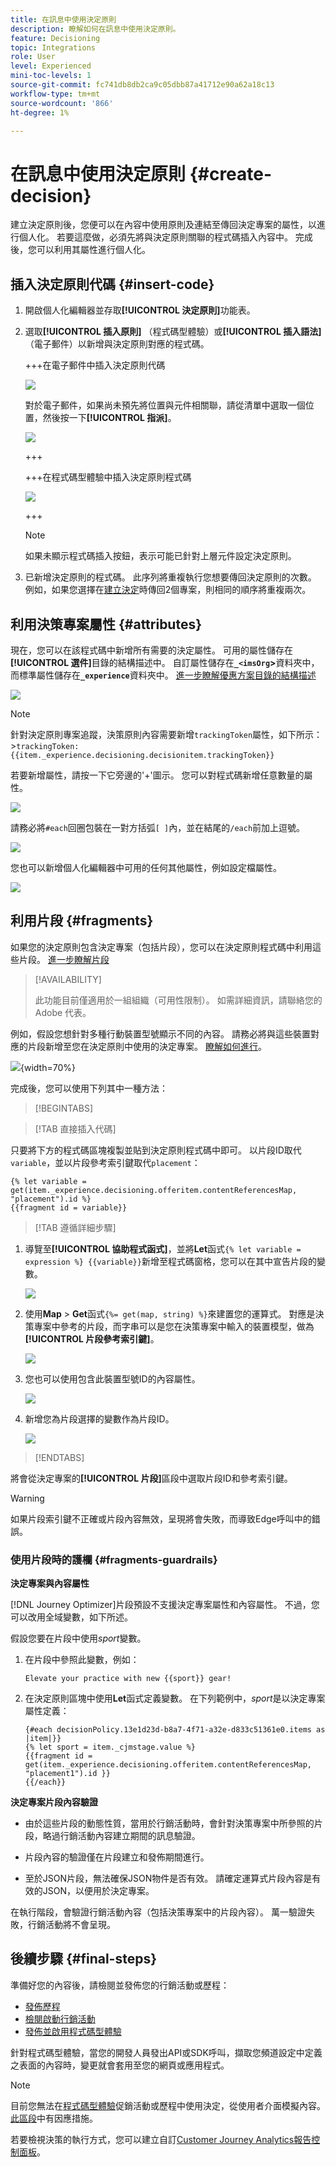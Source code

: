 ```yaml
---
title: 在訊息中使用決定原則
description: 瞭解如何在訊息中使用決定原則。
feature: Decisioning
topic: Integrations
role: User
level: Experienced
mini-toc-levels: 1
source-git-commit: fc741db8db2ca9c05dbb87a41712e90a62a18c13
workflow-type: tm+mt
source-wordcount: '866'
ht-degree: 1%

---
```


# 在訊息中使用決定原則 {#create-decision}

建立決定原則後，您便可以在內容中使用原則及連結至傳回決定專案的屬性，以進行個人化。 若要這麼做，必須先將與決定原則關聯的程式碼插入內容中。 完成後，您可以利用其屬性進行個人化。

## 插入決定原則代碼 {#insert-code}

1. 開啟個人化編輯器並存取&#x200B;**[!UICONTROL 決定原則]**&#x200B;功能表。

1. 選取&#x200B;**[!UICONTROL 插入原則]** （程式碼型體驗）或&#x200B;**[!UICONTROL 插入語法]** （電子郵件）以新增與決定原則對應的程式碼。

   +++在電子郵件中插入決定原則代碼

   ![](assets/decision-policy-add.png)

   對於電子郵件，如果尚未預先將位置與元件相關聯，請從清單中選取一個位置，然後按一下&#x200B;**[!UICONTROL 指派]**。

   ![](assets/decision-policy-placement.png)

   +++

   +++在程式碼型體驗中插入決定原則程式碼

   ![](assets/decision-code-based-add-decision.png)

   +++

   >[!NOTE]
   >
   >如果未顯示程式碼插入按鈕，表示可能已針對上層元件設定決定原則。

1. 已新增決定原則的程式碼。 此序列將重複執行您想要傳回決定原則的次數。 例如，如果您選擇在[建立決定](#add-decision)時傳回2個專案，則相同的順序將重複兩次。

## 利用決策專案屬性 {#attributes}

現在，您可以在該程式碼中新增所有需要的決定屬性。 可用的屬性儲存在&#x200B;**[!UICONTROL 選件]**&#x200B;目錄的結構描述中。 自訂屬性儲存在&#x200B;**`_<imsOrg`>**&#x200B;資料夾中，而標準屬性儲存在&#x200B;**`_experience`**&#x200B;資料夾中。 [進一步瞭解優惠方案目錄的結構描述](catalogs.md)

![](assets/decision-code-based-decision-attributes.png)

>[!NOTE]
>
>針對決定原則專案追蹤，決策原則內容需要新增`trackingToken`屬性，如下所示：
>&#x200B;>`trackingToken: {{item._experience.decisioning.decisionitem.trackingToken}}`

若要新增屬性，請按一下它旁邊的&#39;+&#39;圖示。 您可以對程式碼新增任意數量的屬性。

![](assets/decision-code-based-add-decision-attributes.png)

請務必將`#each`回圈包裝在一對方括弧`[ ]`內，並在結尾的`/each`前加上逗號。

![](assets/decision-code-based-wrap-code.png)

您也可以新增個人化編輯器中可用的任何其他屬性，例如設定檔屬性。

![](assets/decision-code-based-decision-profile-attribute.png)

## 利用片段 {#fragments}

如果您的決定原則包含決定專案（包括片段），您可以在決定原則程式碼中利用這些片段。 [進一步瞭解片段](../content-management/fragments.md)

>[!AVAILABILITY]
>
>此功能目前僅適用於一組組織（可用性限制）。 如需詳細資訊，請聯絡您的 Adobe 代表。

例如，假設您想針對多種行動裝置型號顯示不同的內容。 請務必將與這些裝置對應的片段新增至您在決定原則中使用的決定專案。 [瞭解如何進行](items.md#attributes)。

![](assets/item-fragments.png){width=70%}

完成後，您可以使用下列其中一種方法：

>[!BEGINTABS]

>[!TAB 直接插入代碼]

只要將下方的程式碼區塊複製並貼到決定原則程式碼中即可。 以片段ID取代`variable`，並以片段參考索引鍵取代`placement`：

```
{% let variable =  get(item._experience.decisioning.offeritem.contentReferencesMap, "placement").id %}
{{fragment id = variable}}
```

>[!TAB 遵循詳細步驟]

1. 導覽至&#x200B;**[!UICONTROL 協助程式函式]**，並將&#x200B;**Let**&#x200B;函式`{% let variable = expression %} {{variable}}`新增至程式碼窗格，您可以在其中宣告片段的變數。

   ![](assets/decision-let-function.png)

1. 使用&#x200B;**Map** > **Get**&#x200B;函式`{%= get(map, string) %}`來建置您的運算式。 對應是決策專案中參考的片段，而字串可以是您在決策專案中輸入的裝置模型，做為&#x200B;**[!UICONTROL 片段參考索引鍵]**。

   ![](assets/decision-map-function.png)

1. 您也可以使用包含此裝置型號ID的內容屬性。

   ![](assets/decision-contextual-attribute.png)

1. 新增您為片段選擇的變數作為片段ID。

   ![](assets/decision-fragment-id.png)

>[!ENDTABS]

將會從決定專案的&#x200B;**[!UICONTROL 片段]**&#x200B;區段中選取片段ID和參考索引鍵。

>[!WARNING]
>
>如果片段索引鍵不正確或片段內容無效，呈現將會失敗，而導致Edge呼叫中的錯誤。

### 使用片段時的護欄 {#fragments-guardrails}

**決定專案與內容屬性**

[!DNL Journey Optimizer]片段預設不支援決定專案屬性和內容屬性。 不過，您可以改用全域變數，如下所述。

假設您要在片段中使用&#x200B;*sport*&#x200B;變數。

1. 在片段中參照此變數，例如：

   ```
   Elevate your practice with new {{sport}} gear!
   ```

1. 在決定原則區塊中使用&#x200B;**Let**&#x200B;函式定義變數。 在下列範例中，*sport*&#x200B;是以決定專案屬性定義：

   ```
   {#each decisionPolicy.13e1d23d-b8a7-4f71-a32e-d833c51361e0.items as |item|}}
   {% let sport = item._cjmstage.value %}
   {{fragment id = get(item._experience.decisioning.offeritem.contentReferencesMap, "placement1").id }}
   {{/each}}
   ```

**決定專案片段內容驗證**

* 由於這些片段的動態性質，當用於行銷活動時，會針對決策專案中所參照的片段，略過行銷活動內容建立期間的訊息驗證。

* 片段內容的驗證僅在片段建立和發佈期間進行。

* 至於JSON片段，無法確保JSON物件是否有效。 請確定運算式片段內容是有效的JSON，以便用於決定專案。

在執行階段，會驗證行銷活動內容（包括決策專案中的片段內容）。 萬一驗證失敗，行銷活動將不會呈現。

## 後續步驟 {#final-steps}

準備好您的內容後，請檢閱並發佈您的行銷活動或歷程：

* [發佈歷程](../building-journeys/publishing-the-journey.md)
* [檢閱啟動行銷活動](../campaigns/review-activate-campaign.md)
* [發佈並啟用程式碼型體驗](../code-based/publish-code-based.md)

針對程式碼型體驗，當您的開發人員發出API或SDK呼叫，擷取您頻道設定中定義之表面的內容時，變更就會套用至您的網頁或應用程式。

>[!NOTE]
>
>目前您無法在[程式碼型體驗](../code-based/create-code-based.md)促銷活動或歷程中使用決定，從使用者介面模擬內容。 [此區段](../code-based/code-based-decisioning-implementations.md)中有因應措施。

若要檢視決策的執行方式，您可以建立自訂[Customer Journey Analytics報告控制面板](cja-reporting.md)。

